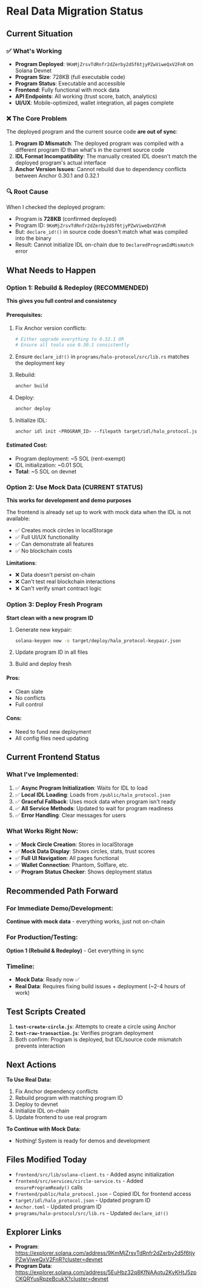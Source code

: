 # Real Data Migration Status

## Current Situation

### ✅ What's Working
- **Program Deployed**: `9KmMjZrsvTdRnfr2dZerby2d5f6tjyPZwViweQxV2FnR` on Solana Devnet
- **Program Size**: 728KB (full executable code)
- **Program Status**: Executable and accessible
- **Frontend**: Fully functional with mock data
- **API Endpoints**: All working (trust score, batch, analytics)
- **UI/UX**: Mobile-optimized, wallet integration, all pages complete

### ❌ The Core Problem
The deployed program and the current source code **are out of sync**:

1. **Program ID Mismatch**: The deployed program was compiled with a different program ID than what's in the current source code
2. **IDL Format Incompatibility**: The manually created IDL doesn't match the deployed program's actual interface
3. **Anchor Version Issues**: Cannot rebuild due to dependency conflicts between Anchor 0.30.1 and 0.32.1

### 🔍 Root Cause
When I checked the deployed program:
- Program is **728KB** (confirmed deployed)
- Program ID: `9KmMjZrsvTdRnfr2dZerby2d5f6tjyPZwViweQxV2FnR`
- But: `declare_id!()` in source code doesn't match what was compiled into the binary
- Result: Cannot initialize IDL on-chain due to `DeclaredProgramIdMismatch` error

## What Needs to Happen

### Option 1: Rebuild & Redeploy (RECOMMENDED)
**This gives you full control and consistency**

#### Prerequisites:
1. Fix Anchor version conflicts:
   ```bash
   # Either upgrade everything to 0.32.1 OR
   # Ensure all tools use 0.30.1 consistently
   ```

2. Ensure `declare_id!()` in `programs/halo-protocol/src/lib.rs` matches the deployment key

3. Rebuild:
   ```bash
   anchor build
   ```

4. Deploy:
   ```bash
   anchor deploy
   ```

5. Initialize IDL:
   ```bash
   anchor idl init <PROGRAM_ID> --filepath target/idl/halo_protocol.json
   ```

#### Estimated Cost:
- Program deployment: ~5 SOL (rent-exempt)
- IDL initialization: ~0.01 SOL
- **Total**: ~5 SOL on devnet

### Option 2: Use Mock Data (CURRENT STATUS)
**This works for development and demo purposes**

The frontend is already set up to work with mock data when the IDL is not available:
- ✅ Creates mock circles in localStorage
- ✅ Full UI/UX functionality
- ✅ Can demonstrate all features
- ✅ No blockchain costs

**Limitations**:
- ❌ Data doesn't persist on-chain
- ❌ Can't test real blockchain interactions
- ❌ Can't verify smart contract logic

### Option 3: Deploy Fresh Program
**Start clean with a new program ID**

1. Generate new keypair:
   ```bash
   solana-keygen new -o target/deploy/halo_protocol-keypair.json
   ```

2. Update program ID in all files

3. Build and deploy fresh

#### Pros:
- Clean slate
- No conflicts
- Full control

#### Cons:
- Need to fund new deployment
- All config files need updating

## Current Frontend Status

### What I've Implemented:
1. ✅ **Async Program Initialization**: Waits for IDL to load
2. ✅ **Local IDL Loading**: Loads from `/public/halo_protocol.json`
3. ✅ **Graceful Fallback**: Uses mock data when program isn't ready
4. ✅ **All Service Methods**: Updated to wait for program readiness
5. ✅ **Error Handling**: Clear messages for users

### What Works Right Now:
- ✅ **Mock Circle Creation**: Stores in localStorage
- ✅ **Mock Data Display**: Shows circles, stats, trust scores
- ✅ **Full UI Navigation**: All pages functional
- ✅ **Wallet Connection**: Phantom, Solflare, etc.
- ✅ **Program Status Checker**: Shows deployment status

## Recommended Path Forward

### For Immediate Demo/Development:
**Continue with mock data** - everything works, just not on-chain

### For Production/Testing:
**Option 1 (Rebuild & Redeploy)** - Get everything in sync

### Timeline:
- **Mock Data**: Ready now ✅
- **Real Data**: Requires fixing build issues + deployment (~2-4 hours of work)

## Test Scripts Created

1. **`test-create-circle.js`**: Attempts to create a circle using Anchor
2. **`test-raw-transaction.js`**: Verifies program deployment
3. Both confirm: Program is deployed, but IDL/source code mismatch prevents interaction

## Next Actions

**To Use Real Data:**
1. Fix Anchor dependency conflicts
2. Rebuild program with matching program ID
3. Deploy to devnet
4. Initialize IDL on-chain
5. Update frontend to use real program

**To Continue with Mock Data:**
- Nothing! System is ready for demos and development

## Files Modified Today

- `frontend/src/lib/solana-client.ts` - Added async initialization
- `frontend/src/services/circle-service.ts` - Added `ensureProgramReady()` calls
- `frontend/public/halo_protocol.json` - Copied IDL for frontend access
- `target/idl/halo_protocol.json` - Updated program ID
- `Anchor.toml` - Updated program ID
- `programs/halo-protocol/src/lib.rs` - Updated `declare_id!()`

## Explorer Links

- **Program**: https://explorer.solana.com/address/9KmMjZrsvTdRnfr2dZerby2d5f6tjyPZwViweQxV2FnR?cluster=devnet
- **Program Data**: https://explorer.solana.com/address/5EuHbz32q8KfNAAotu2KyKHtJ5zpCKQRYusRpzeBcukX?cluster=devnet

